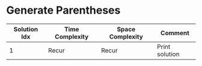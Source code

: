# Generate Parentheses

| Solution Idx | Time Complexity | Space Complexity | Comment        |
| ------------ | --------------- | ---------------- | -------------- |
| 1            | Recur           | Recur            | Print solution |
